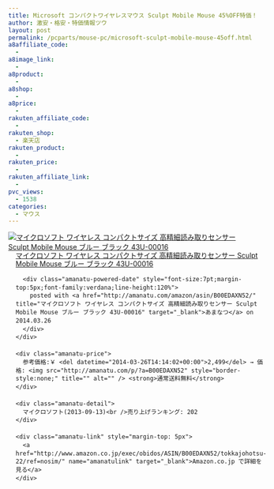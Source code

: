 ```yaml
---
title: Microsoft コンパクトワイヤレスマウス Sculpt Mobile Mouse 45%OFF特価！送料無料！
author: 激安・格安・特価情報ツウ
layout: post
permalink: /pcparts/mouse-pc/microsoft-sculpt-mobile-mouse-45off.html
a8affiliate_code:
  - 
a8image_link:
  - 
a8product:
  - 
a8shop:
  - 
a8price:
  - 
rakuten_affiliate_code:
  - 
rakuten_shop:
  - 楽天店
rakuten_product:
  - 
rakuten_price:
  - 
rakuten_affiliate_link:
  - 
pvc_views:
  - 1538
categories:
  - マウス
---
```

<div class="amanatu-box" style="margin-bottom:0px;">
  <div class="amanatu-image" style="float:left;">
    <a href="http://www.amazon.co.jp/exec/obidos/ASIN/B00EDAXN52/tokkajohotsu-22/ref=nosim/" name="amanatulink" target="_blank"><img src="http://i1.wp.com/ecx.images-amazon.com/images/I/31ERFxG9YuL._SL160_.jpg?w=546" alt="マイクロソフト ワイヤレス コンパクトサイズ 高精細読み取りセンサー Sculpt Mobile Mouse ブルー ブラック 43U-00016" style="border: none;" data-recalc-dims="1" /></a>
  </div>
  
  <div class="amanatu-info" style="float:left;margin-left:15px;line-height:120%">
    <div class="amanatu-name" style="margin-bottom:10px;line-height:120%">
      <a href="http://www.amazon.co.jp/exec/obidos/ASIN/B00EDAXN52/tokkajohotsu-22/ref=nosim/" name="amanatulink" target="_blank">マイクロソフト ワイヤレス コンパクトサイズ 高精細読み取りセンサー Sculpt Mobile Mouse ブルー ブラック 43U-00016</a> 
      
      <div class="amanatu-powered-date" style="font-size:7pt;margin-top:5px;font-family:verdana;line-height:120%">
        posted with <a href="http://amanatu.com/amazon/asin/B00EDAXN52/" title="マイクロソフト ワイヤレス コンパクトサイズ 高精細読み取りセンサー Sculpt Mobile Mouse ブルー ブラック 43U-00016" target="_blank">あまなつ</a> on 2014.03.26
      </div>
    </div>
    
    <div class="amanatu-price">
      参考価格:￥ <del datetime="2014-03-26T14:14:02+00:00">2,499</del> → 価格: <img src="http://amanatu.com/p/?a=B00EDAXN52" style="border-style:none;" title="" alt="" /> <strong>通常送料無料</strong>
    </div>
    
    <div class="amanatu-detail">
      マイクロソフト(2013-09-13)<br />売り上げランキング: 202
    </div>
    
    <div class="amanatu-link" style="margin-top: 5px">
      <a href="http://www.amazon.co.jp/exec/obidos/ASIN/B00EDAXN52/tokkajohotsu-22/ref=nosim/" name="amanatulink" target="_blank">Amazon.co.jp で詳細を見る</a>
    </div>
  </div>
  
  <div class="amanatu-footer" style="clear: left">
  </div>
</div>
